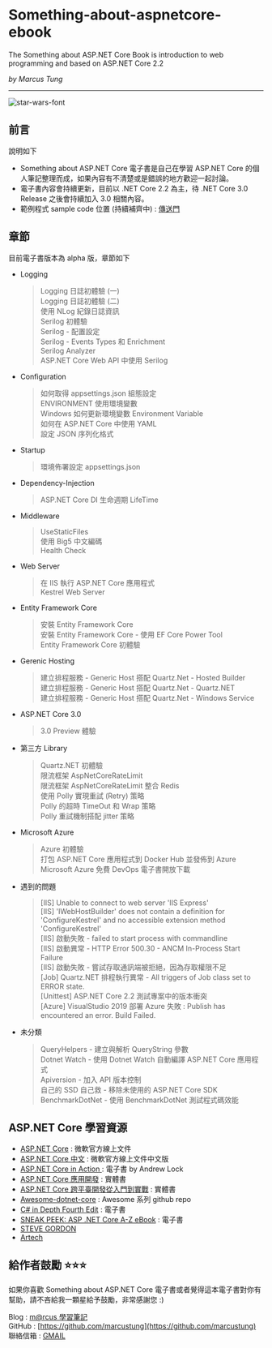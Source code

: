 # Something-about-aspnetcore-ebook
The Something about ASP.NET Core Book is introduction to  web programming and based on ASP.NET Core 2.2

*by Marcus Tung*

***

<img alt="star-wars-font" border="0" src="https://fontmeme.com/permalink/190813/68dded8b6b02cad6215108ab0b70a6d3.png" />

## 前言
說明如下

* Something about ASP.NET Core 電子書是自己在學習 ASP.NET Core 的個人筆記整理而成，如果內容有不清楚或是錯誤的地方歡迎一起討論。
* 電子書內容會持續更新，目前以 .NET Core 2.2 為主，待 .NET Core 3.0 Release 之後會持續加入 3.0 相關內容。
* 範例程式 sample code 位置 (持續補齊中) : [傳送門](https://github.com/marcustung/BlogSampleCode)

## 章節 
目前電子書版本為 alpha 版，章節如下

* Logging
    > Logging 日誌初體驗 (一)  
    > Logging 日誌初體驗 (二)  
    > 使用 NLog 紀錄日誌資訊    
    > Serilog 初體驗  
    > Serilog - 配置設定  
    > Serilog - Events Types 和 Enrichment  
    > Serilog Analyzer  
    > ASP.NET Core Web API 中使用 Serilog

* Configuration
    > 如何取得 appsettings.json 組態設定  
    > ENVIRONMENT 使用環境變數  
    > Windows 如何更新環境變數 Environment Variable  
    > 如何在 ASP.NET Core 中使用 YAML  
    > 設定 JSON 序列化格式      

* Startup
    > 環境佈署設定 appsettings.json  

* Dependency-Injection
    > ASP.NET Core DI 生命週期 LifeTime  

* Middleware 
    > UseStaticFiles  
    > 使用 Big5 中文編碼  
    > Health Check  

* Web Server
    > 在 IIS 執行 ASP.NET Core 應用程式  
    > Kestrel Web Server  

* Entity Framework Core
    > 安裝 Entity Framework Core  
    > 安裝 Entity Framework Core - 使用 EF Core Power Tool  
    > Entity Framework Core 初體驗  

* Gerenic Hosting
    > 建立排程服務 - Generic Host 搭配 Quartz.Net - Hosted Builder  
    > 建立排程服務 - Generic Host 搭配 Quartz.Net - Quartz.NET  
    > 建立排程服務 - Generic Host 搭配 Quartz.Net - Windows Service  

* ASP.NET Core 3.0
    > 3.0 Preview 體驗  

* 第三方 Library  
    > Quartz.NET 初體驗  
    > 限流框架 AspNetCoreRateLimit  
    > 限流框架 AspNetCoreRateLimit 整合 Redis  
    > 使用 Polly 實現重試 (Retry) 策略  
    > Polly 的超時 TimeOut 和 Wrap 策略  
    > Polly 重試機制搭配 jitter 策略  

* Microsoft Azure
    > Azure 初體驗  
    > 打包 ASP.NET Core 應用程式到 Docker Hub 並發佈到 Azure  
    > Microsoft Azure 免費 DevOps 電子書開放下載

* 遇到的問題
    > [IIS] Unable to connect to web server 'IIS Express'  
    > [IIS] 'IWebHostBuilder' does not contain a definition for 'ConfigureKestrel' and no accessible extension method 'ConfigureKestrel'  
    > [IIS] 啟動失敗 - failed to start process with commandline   
    > [IIS] 啟動異常 - HTTP Error 500.30 - ANCM In-Process Start Failure  
    > [IIS] 啟動失敗 - 嘗試存取通訊端被拒絕，因為存取權限不足  
    > [Job] Quartz.NET 排程執行異常 - All triggers of Job class set to ERROR state.  
    > [Unittest] ASP.NET Core 2.2 測試專案中的版本衝突  
    > [Azure] VisualStudio 2019 部署 Azure 失敗 : Publish has encountered an error. Build Failed.

* 未分類
    > QueryHelpers - 建立與解析 QueryString 參數  
    > Dotnet Watch - 使用 Dotnet Watch 自動編譯 ASP.NET Core 應用程式  
    > Apiversion - 加入 API 版本控制  
    > 自己的 SSD 自己救 - 移除未使用的 ASP.NET Core SDK
    > BenchmarkDotNet - 使用 BenchmarkDotNet 測試程式碼效能


## ASP.NET Core 學習資源

* [ASP.NET Core](https://docs.microsoft.com/zh-tw/aspnet/core/) : 微軟官方線上文件
* [ASP.NET Core 中文](https://docs.microsoft.com/zh-tw/aspnet/core) : 微軟官方線上文件中文版
* [ASP.NET Core in Action ](https://www.manning.com/books/asp-net-core-in-action?a_aid=aspnetcore-in-action&a_bid=5b1b11eb) : 電子書 by Andrew Lock
* [ASP.NET Core 應用開發](https://www.tenlong.com.tw/products/9787302479901) : 實體書
* [ASP.NET Core 跨平臺開發從入門到實戰](https://www.tenlong.com.tw/products/9787121311451) : 實體書
* [Awesome-dotnet-core](https://github.com/thangchung/awesome-dotnet-core) : Awesome 系列 github repo
* [C# in Depth Fourth Edit](https://www.manning.com/books/c-sharp-in-depth-fourth-edition) : 電子書  
* [SNEAK PEEK: ASP .NET Core A-Z eBook](https://wakeupandcode.com/sneak-peek-asp-net-core-a-z-ebook/) : 電子書
* [STEVE GORDON](https://www.stevejgordon.co.uk/)
* [Artech](https://www.cnblogs.com/artech/) 

## 給作者鼓勵 ⭐️⭐️⭐️
如果你喜歡 Something about ASP.NET Core 電子書或者覺得這本電子書對你有幫助，請不吝給我一顆星給予鼓勵，非常感謝您 :)

Blog : [m@rcus 學習筆記](https://marcus116.blogspot.com/)  
GitHub : [https://github.com/marcustung](https://github.com/marcustung)  
聯絡信箱 : [GMAIL](marcustung116@gmail.com)
